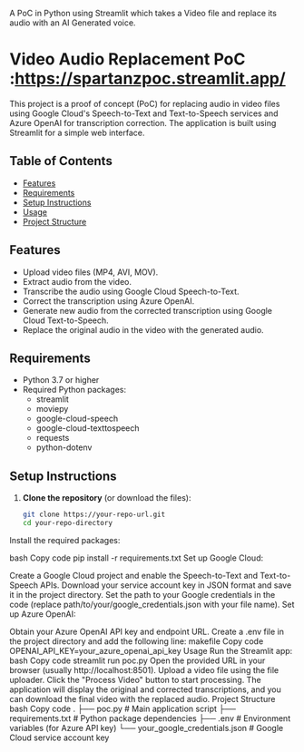 A PoC in Python using Streamlit which takes a Video file and replace its audio with an AI Generated voice.
# Video Audio Replacement PoC :https://spartanzpoc.streamlit.app/

This project is a proof of concept (PoC) for replacing audio in video files using Google Cloud's Speech-to-Text and Text-to-Speech services and Azure OpenAI for transcription correction. The application is built using Streamlit for a simple web interface.

## Table of Contents
- [Features](#features)
- [Requirements](#requirements)
- [Setup Instructions](#setup-instructions)
- [Usage](#usage)
- [Project Structure](#project-structure)
  

## Features
- Upload video files (MP4, AVI, MOV).
- Extract audio from the video.
- Transcribe the audio using Google Cloud Speech-to-Text.
- Correct the transcription using Azure OpenAI.
- Generate new audio from the corrected transcription using Google Cloud Text-to-Speech.
- Replace the original audio in the video with the generated audio.

## Requirements
- Python 3.7 or higher
- Required Python packages:
  - streamlit
  - moviepy
  - google-cloud-speech
  - google-cloud-texttospeech
  - requests
  - python-dotenv

## Setup Instructions
1. **Clone the repository** (or download the files):
   ```bash
   git clone https://your-repo-url.git
   cd your-repo-directory
Install the required packages:

bash
Copy code
pip install -r requirements.txt
Set up Google Cloud:

Create a Google Cloud project and enable the Speech-to-Text and Text-to-Speech APIs.
Download your service account key in JSON format and save it in the project directory.
Set the path to your Google credentials in the code (replace path/to/your/google_credentials.json with your file name).
Set up Azure OpenAI:

Obtain your Azure OpenAI API key and endpoint URL.
Create a .env file in the project directory and add the following line:
makefile
Copy code
OPENAI_API_KEY=your_azure_openai_api_key
Usage
Run the Streamlit app:
bash
Copy code
streamlit run poc.py
Open the provided URL in your browser (usually http://localhost:8501).
Upload a video file using the file uploader.
Click the "Process Video" button to start processing.
The application will display the original and corrected transcriptions, and you can download the final video with the replaced audio.
Project Structure
bash
Copy code
.
├── poc.py                 # Main application script
├── requirements.txt       # Python package dependencies
├── .env                   # Environment variables (for Azure API key)
└── your_google_credentials.json # Google Cloud service account key
